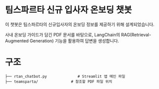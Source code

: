 # 팀스파르타 신규 입사자 온보딩 챗봇
이 챗봇은 팀스파르타의 신규입사자의 온보딩 정보를 제공하기 위해 설계되었습니다. 

사내 온보딩 가이드가 담긴 PDF 문서를 바탕으로, LangChain의 RAG(Retrieval-Augmented Generation) 기능을 활용하여 답변을 생성합니다.

# 구조
```
├── rtan_chatbot.py              # Streamlit 앱 메인 파일
├── teamsparta/               # 참조할 PDF 파일 위치
```
